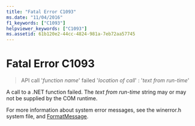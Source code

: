 ```yaml
---
title: "Fatal Error C1093"
ms.date: "11/04/2016"
f1_keywords: ["C1093"]
helpviewer_keywords: ["C1093"]
ms.assetid: 61b120e2-44cc-4824-981a-7eb72aa57745
---
```

# Fatal Error C1093

> API call '*function name*' failed '*location of call*' : '*text from run-time*'

A call to a .NET function failed. The *text from run-time* string may or may not be supplied by the COM runtime.

For more information about system error messages, see the winerror.h system file, and [FormatMessage](/windows/win32/api/winbase/nf-winbase-formatmessage).
